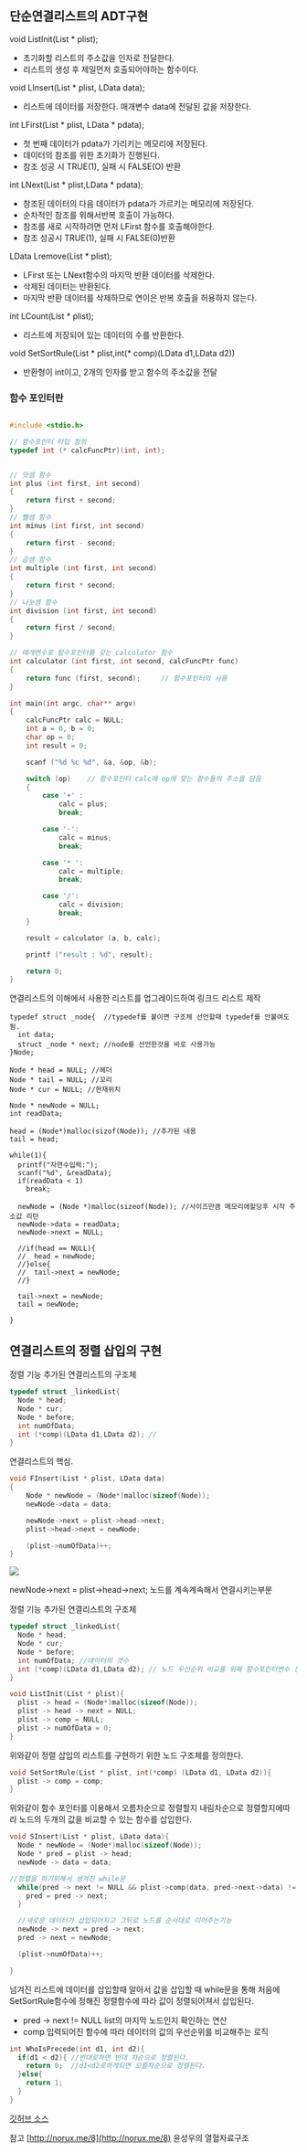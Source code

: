 ## 단순연결리스트의 ADT구현
void ListInit(List * plist);
- 초기화할 리스트의 주소값을 인자로 전달한다.
- 리스트의 생성 후 제일먼저 호출되어야하는 함수이다.

void LInsert(List * plist, LData data);
- 리스트에 데이터를 저장한다. 매개변수 data에 전달된 값을 저장한다.

int LFirst(List * plist, LData * pdata);
- 첫 번째 데이터가 pdata가 가리키는 메모리에 저장된다.
- 데이터의 참조를 위한 초기화가 진행된다.
- 참조 성공 시 TRUE(1), 실패 시 FALSE(O) 반환

int LNext(List * plist,LData * pdata);
- 참조된 데이터의 다음 데이터가 pdata가 가르키는 메모리에 저장된다.
- 순차적인 참조를 위해서반복 호출이 가능하다.
- 참조를 새로 시작하려면 먼저 LFirst 함수를 호출해야한다.
- 참조 성공시 TRUE(1), 실패 시 FALSE(0)반환

LData Lremove(List * plist);
- LFirst 또는 LNext함수의 마지막 반환 데이터를 삭제한다.
- 삭제된 데이터는 반환된다.
- 마지막 반환 데이터를 삭제하므로 연이은 반복 호출을 허용하지 않는다.

int LCount(List * plist);
- 리스트에 저장되어 있는 데이터의 수를 반환한다.

void SetSortRule(List * plist,int(* comp)(LData d1,LData d2))
- 반환형이 int이고, 2개의 인자를 받고 함수의 주소값을 전달

### 함수 포인터란
```c

#include <stdio.h>

// 함수포인터 타입 정의
typedef int (* calcFuncPtr)(int, int);


// 덧셈 함수
int plus (int first, int second)
{
    return first + second;
}
// 뺄셈 함수
int minus (int first, int second)
{
    return first - second;
}
// 곱셈 함수
int multiple (int first, int second)
{
    return first * second;
}
// 나눗셈 함수
int division (int first, int second)
{
    return first / second;
}

// 매개변수로 함수포인터를 갖는 calculator 함수
int calculator (int first, int second, calcFuncPtr func)
{
    return func (first, second);     // 함수포인터의 사용
}

int main(int argc, char** argv)
{
    calcFuncPtr calc = NULL;
    int a = 0, b = 0;
    char op = 0;
    int result = 0;

    scanf ("%d %c %d", &a, &op, &b);

    switch (op)    // 함수포인터 calc에 op에 맞는 함수들의 주소를 담음
    {
        case '+' :
            calc = plus;
            break;

        case '-':
            calc = minus;
            break;

        case '* ':
            calc = multiple;
            break;

        case '/':
            calc = division;
            break;
    }

    result = calculator (a, b, calc);

    printf ("result : %d", result);

    return 0;
}

```
연결리스트의 이해에서 사용한 리스트를 업그레이드하여 링크드 리스트 제작
```
typedef struct _node{  //typedef를 붙이면 구조체 선언할때 typedef를 안붙여도됨.
  int data;
  struct _node * next; //node를 선언한것을 바로 사용가능
}Node;

Node * head = NULL; //헤더
Node * tail = NULL; //꼬리
Node * cur = NULL; //현재위치

Node * newNode = NULL;
int readData;

head = (Node*)malloc(sizof(Node)); //추가된 내용
tail = head;

while(1){
  printf("자연수입력:");
  scanf("%d", &readData);
  if(readData < 1)
    break;

  newNode = (Node *)malloc(sizeof(Node)); //사이즈만큼 메모리에할당후 시작 주소값 리턴
  newNode->data = readData;
  newNode->next = NULL;

  //if(head == NULL){
  //  head = newNode;
  //}else{
  //  tail->next = newNode;
  //}

  tail->next = newNode;
  tail = newNode;

}
```


## 연결리스트의 정렬 삽입의 구현

정렬 기능 추가된 연결리스트의 구조체
```c
typedef struct _linkedList{
  Node * head;
  Node * cur;
  Node * before;
  int numOfData;
  int (*comp)(LData d1,LData d2); //
}
```
연결리스트의 핵심.
```c
void FInsert(List * plist, LData data)
{
    Node * newNode = (Node*)malloc(sizeof(Node));
    newNode->data = data;

    newNode->next = plist->head->next;
    plist->head->next = newNode;

    (plist->numOfData)++;
}

```
![](https://i.imgur.com/DIGU2PC.png)

newNode->next = plist->head->next; 노드를 계속계속해서 연결시키는부분


정렬 기능 추가된 연결리스트의 구조체
```c
typedef struct _linkedList{
  Node * head;
  Node * cur;
  Node * before;
  int numOfData; //데이터의 갯수
  int (*comp)(LData d1,LData d2); // 노드 우선순위 비교를 위해 함수포인터변수 선언
}
```


```c
void ListInit(List * plist){
  plist -> head = (Node*)malloc(sizeof(Node));
  plist -> head -> next = NULL;
  plist -> comp = NULL;
  plist -> numOfData = 0;
}
```




위와같이 정렬 삽입의 리스트를 구현하기 위한 노드 구조체를 정의한다.
```c
void SetSortRule(List * plist, int(*comp) (LData d1, LData d2)){
  plist -> comp = comp;
}
```
위와같이 함수 포인터를 이용해서 오름차순으로 정렬할지 내림차순으로 정렬할지에따라 노드의 두개의 값을 비교할 수 있는 함수를 삽입한다.

```c
void SInsert(List * plist, LData data){
  Node * newNode = (Node*)malloc(sizeof(Node));
  Node * pred = plist -> head;
  newNode -> data = data;

//정렬을 하기위해서 생겨진 while문
  while(pred -> next != NULL && plist->comp(data, pred->next->data) != 0){
    pred = pred -> next;
  }

  //새로운 데이터가 삽입되어지고 그뒤로 노드를 순서대로 이어주는기능
  newNode -> next = pred -> next;
  pred -> next = newNode;

  (plist->numOfData)++;

}
```
넘겨진 리스트에 데이터를 삽입할때 알아서 값을 삽입할 때 while문을 통해 처음에 SetSortRule함수에 정해진 정렬함수에 따라 값이 정렬되어져서 삽입된다.
* pred -> next != NULL list의 마지막 노드인지 확인하는 연산
* comp 입력되어진 함수에 따라 데이터의 값의 우선순위를 비교해주는 로직


```c
int WhoIsPrecede(int d1, int d2){
  if(d1 < d2){ //반대로하면 반대 차순으로 정렬된다.
    return 0;  //d1<d2로하게되면 오름차순으로 정렬된다.
  }else{
    return 1;
  }
}
```

[깃허브 소스](https://github.com/minwan1/Algorithm/tree/master/DLinkedList)

참고
[http://norux.me/8](http://norux.me/8)
윤성우의 열혈자료구조
